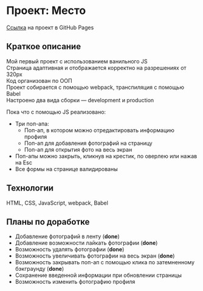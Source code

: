 # Проект: Место

[Ссылка](https://kroqos.github.io/mesto/) на проект в GitHub Pages

## Краткое описание

Мой первый проект с использованием ванильного JS  
Страница адаптивная и отображается корректно на разрешениях от 320px  
Код организован по ООП  
Проект собирается с помощью webpack, транспиляция с помощью Babel  
Настроено два вида сборки — development и production

Пока что с помощью JS реализовано:

- Три поп-апа:
  - Поп-ап, в котором можно отредактировать информацию профиля
  - Поп-ап для добавления фотографий на страницу
  - Поп-ап для открытия фото на весь экран
- Поп-апы можно закрыть, кликнув на крестик, по оверлею или нажав на Esc
- Все формы на странице валидированы

## Технологии

HTML, CSS, JavaScript, webpack, Babel

## Планы по доработке

- Добавление фотографий в ленту (**done**)
- Добавление возможности лайкать фотографии (**done**)
- Возможность удалять фотографии (**done**)
- Возможность увеличивать фотографии на весь экран (**done**)
- Возможность закрывать поп-ап с помощью клика по затемненному бэкграунду (**done**)
- Сохранение введенной информации при обновлении страницы
- Возможность изменить фотографию профиля
